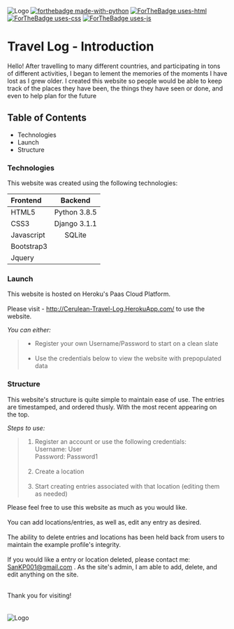 ![Logo](https://i.ibb.co/y4wbWLd/Screen-Shot-2020-09-08-at-3-47-29-PM.png)
[![forthebadge made-with-python](http://ForTheBadge.com/images/badges/made-with-python.svg)](https://www.python.org/)
[![ForTheBadge uses-html](http://ForTheBadge.com/images/badges/uses-html.svg)](http://ForTheBadge.com)
[![ForTheBadge uses-css](http://ForTheBadge.com/images/badges/uses-css.svg)](http://ForTheBadge.com)
[![ForTheBadge uses-js](http://ForTheBadge.com/images/badges/uses-js.svg)](http://ForTheBadge.com)



# Travel Log - Introduction
Hello! After travelling to many different countries, and participating in tons of different activities, I began to lement the memories of the moments I have lost as I grew older. I created this website so people would be able to keep track of the places they have been, the things they have seen or done, and even to help plan for the future


## Table of Contents
  * Technologies
  * Launch
  * Structure

  
### Technologies
This website was created using the following technologies:

|   Frontend   |    Backend     |
| :----------- | :------------: |
|    HTML5     |    Python 3.8.5|
|    CSS3      |   Django 3.1.1 |
|   Javascript |    SQLite      |
| Bootstrap3   |                |
|Jquery        |                |


### Launch

This website is hosted on Heroku's Paas Cloud Platform. <br><br>
Please visit - <a href="http://cerulean-travel-log.herokuapp.com/" target="_blank"> http://Cerulean-Travel-Log.HerokuApp.com/ </a>
to use the website.

*You can either:*
> * Register your own Username/Password to start on a clean slate<br><br>
> * Use the credentials below to view the website with prepopulated data

### Structure

This website's structure is quite simple to maintain ease of use. The entries are timestamped, and ordered thusly. With the most recent appearing on the top.

*Steps to use:*

> 1) Register an account or use the following credentials:<br>
  Username: User<br> 
  Password: Password1 <br><br>
> 2) Create a location<br><br>
> 3) Start creating entries associated with that location (editing them as needed)

Please feel free to use this website as much as you would like.<br><br> You can add locations/entries, as well as, edit any entry as desired.<br><br>
The ability to delete entries and locations has been held back from users to maintain the example profile's integrity. <br> <br>
If you would like a entry or location deleted, please contact me:<a href="mailto:sankp001@gmail.com"> SanKP001@gmail.com </a>. As the site's admin, I am able to add, delete, and edit anything on the site.<br><br>

Thank you for visiting! <br><br><br>
![Logo](https://i.ibb.co/nr2trL4/Screen-Shot-2020-09-08-at-4-20-44-PM.png)
